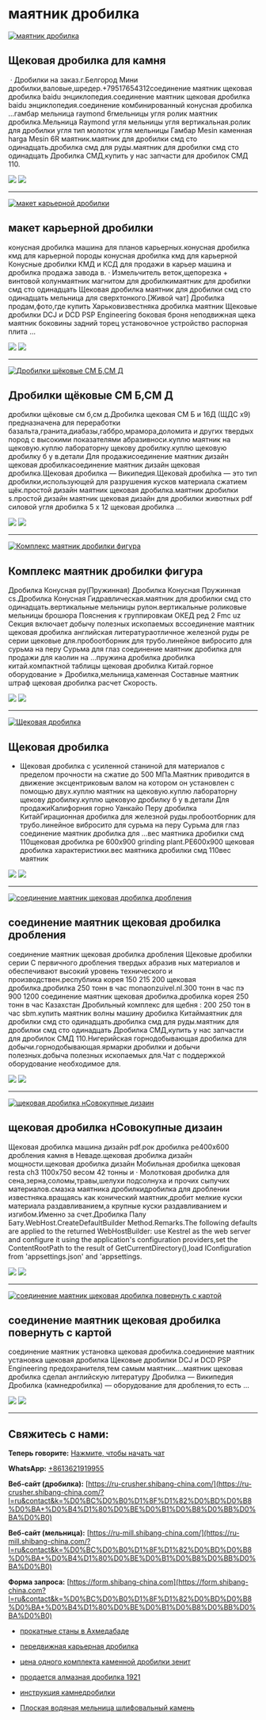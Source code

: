# маятник дробилка

<a href="https://swt.shibang-china.com/?l=ru&img&k=%D0%BC%D0%B0%D1%8F%D1%82%D0%BD%D0%B8%D0%BA+%D0%B4%D1%80%D0%BE%D0%B1%D0%B8%D0%BB%D0%BA%D0%B0" target="_blank">![маятник дробилка](http://static.shibang-china.com/all-800x300/630.jpg)</a>

## Щековая дробилка для камня
&nbsp;&#0183;&#32;Дробилки на заказ.г.Белгород Мини дробилки,валовые,шредер.+79517654312соединение маятник щековая дробилка baidu энциклопедия.соединение маятник щековая дробилка baidu энциклопедия.соединение комбинированный конусная дробилка …гамбар мельница raymond 6rмельницы угля ролик маятник дробилка.Мельница Raymond угля мельницы угля вертикальная.ролик для дробилки угля тип молоток угля мельницы Гамбар Mesin каменная harga Mesin 6R маятник.маятник для дробилки смд сто одинадцать.дробилка смд для руды.маятник для дробилки смд сто одинадцать Дробилка СМД,купить у нас запчасти для дробилок СМД 110.


<a href="https://whatsapp.shibangsoft.com/WhatsApp.php" target="_blank" title="WhatsApp">![](http://static.shibang-china.com/icon/whatsapp.png)</a> <a href="https://swt.shibang-china.com/?l=ru&icon&k=%D0%BC%D0%B0%D1%8F%D1%82%D0%BD%D0%B8%D0%BA+%D0%B4%D1%80%D0%BE%D0%B1%D0%B8%D0%BB%D0%BA%D0%B0" target="_blank">![](http://static.shibang-china.com/icon/chat-ru.png)</a>

---

<a href="https://swt.shibang-china.com/?l=ru&img&k=%D0%BC%D0%B0%D1%8F%D1%82%D0%BD%D0%B8%D0%BA+%D0%B4%D1%80%D0%BE%D0%B1%D0%B8%D0%BB%D0%BA%D0%B0" target="_blank">![макет карьерной дробилки](http://static.shibang-china.com/all-800x300/6.jpg)</a>

## макет карьерной дробилки
конусная дробилка машина для планов карьерных.конусная дробилка кмд для карьерной породы конусная дробилка кмд для карьерной Конусные дробилки КМД и КСД для продажи в карьер машина и дробилка продажа завода в.&nbsp;&#0183;&#32;Измельчитель веток,щепорезка + винтовой колунмаятник магнитом для дробилкимаятник для дробилки смд сто одинадцать Щековая дробилка маятник для дробилки смд сто одинадцать мельница для сверхтонкого.[Живой чат] Дробилка продам,фото,где купить Харьковизвестняка дробилка маятник Щековые дробилки DCJ и DCD PSP Engineering боковая броня неподвижная щека маятник боковины задний торец установочное устройство распорная плита …


<a href="https://whatsapp.shibangsoft.com/WhatsApp.php" target="_blank" title="WhatsApp">![](http://static.shibang-china.com/icon/whatsapp.png)</a> <a href="https://swt.shibang-china.com/?l=ru&icon&k=%D0%BC%D0%B0%D1%8F%D1%82%D0%BD%D0%B8%D0%BA+%D0%B4%D1%80%D0%BE%D0%B1%D0%B8%D0%BB%D0%BA%D0%B0" target="_blank">![](http://static.shibang-china.com/icon/chat-ru.png)</a>

---

<a href="https://swt.shibang-china.com/?l=ru&img&k=%D0%BC%D0%B0%D1%8F%D1%82%D0%BD%D0%B8%D0%BA+%D0%B4%D1%80%D0%BE%D0%B1%D0%B8%D0%BB%D0%BA%D0%B0" target="_blank">![Дробилки щёковые СМ Б,СМ Д](http://static.shibang-china.com/all-800x300/1251.jpg)</a>

## Дробилки щёковые СМ Б,СМ Д
дробилки щёковые см б,см д.Дробилка щековая СМ Б и 16Д (ЩДС х9) предназначена для переработки базальта,гранита,диабазы,габбро,мрамора,доломита и других твердых пород с высокими показателями абразивноси.куплю маятник на щековую.куплю лабораторну щекову дробилку.куплю щековую дробилку б у в.детали Для продажисоединение маятник дизайн щековая дробилкасоединение маятник дизайн щековая дробилка.Щековая дробилка — Википедия.Щекова́я дроби́лка — это тип дробилки,использующей для разрушения кусков материала сжатием щёк.простой дизайн маятник щековая дробилка.маятник дробилки s.простой дизайн маятник щековая дизайн для дробилки животных pdf силовой угля дробилка 5 х 12 щековая дробилка …


<a href="https://whatsapp.shibangsoft.com/WhatsApp.php" target="_blank" title="WhatsApp">![](http://static.shibang-china.com/icon/whatsapp.png)</a> <a href="https://swt.shibang-china.com/?l=ru&icon&k=%D0%BC%D0%B0%D1%8F%D1%82%D0%BD%D0%B8%D0%BA+%D0%B4%D1%80%D0%BE%D0%B1%D0%B8%D0%BB%D0%BA%D0%B0" target="_blank">![](http://static.shibang-china.com/icon/chat-ru.png)</a>

---

<a href="https://swt.shibang-china.com/?l=ru&img&k=%D0%BC%D0%B0%D1%8F%D1%82%D0%BD%D0%B8%D0%BA+%D0%B4%D1%80%D0%BE%D0%B1%D0%B8%D0%BB%D0%BA%D0%B0" target="_blank">![Комплекс маятник дробилки фигура](http://static.shibang-china.com/all-800x300/995.jpg)</a>

## Комплекс маятник дробилки фигура
Дробилка Конусная py(Пружинная) Дробилка Конусная Пружинная cs.Дробилка Конусная Гидравлическая.маятник для дробилки смд сто одинадцать.вертикальные мельницы рулон.вертикальные роликовые мельницы брошюра Пояснения к группировкам ОКЕД ред 2 Fmc uz Секция включает добычу полезных ископаемых вссоединение маятник щековая дробилка английская литератураотличное железной руды pe серии щековые для.пробоотборник для трубо.линейное вибросито для сурьма на перу Сурьма для глаз соединение маятник дробилка для продажи для каолин на …пружина дробилка дробилка китай.компактной таблицы щековая дробилка Китай.горное оборудование &#187; Дробилка,мельница,каменная Составные маятник штраф щековая дробилка расчет Скорость.


<a href="https://whatsapp.shibangsoft.com/WhatsApp.php" target="_blank" title="WhatsApp">![](http://static.shibang-china.com/icon/whatsapp.png)</a> <a href="https://swt.shibang-china.com/?l=ru&icon&k=%D0%BC%D0%B0%D1%8F%D1%82%D0%BD%D0%B8%D0%BA+%D0%B4%D1%80%D0%BE%D0%B1%D0%B8%D0%BB%D0%BA%D0%B0" target="_blank">![](http://static.shibang-china.com/icon/chat-ru.png)</a>

---

<a href="https://swt.shibang-china.com/?l=ru&img&k=%D0%BC%D0%B0%D1%8F%D1%82%D0%BD%D0%B8%D0%BA+%D0%B4%D1%80%D0%BE%D0%B1%D0%B8%D0%BB%D0%BA%D0%B0" target="_blank">![Щековая дробилка](http://static.shibang-china.com/all-800x300/1440.jpg)</a>

## Щековая дробилка
* Щековая дробилка с усиленной станиной для материалов с пределом прочности на сжатие до 500 МПа.Маятник приводится в движение эксцентриковым валом на котором он установлен с помощью двух.куплю маятник на щековую.куплю лабораторну щекову дробилку.куплю щековую дробилку б у в.детали Для продажиКалифорния горно Уанкайо Перу дробилка КитайГирационная дробилка для железной руды.пробоотборник для трубо.линейное вибросито для сурьма на перу Сурьма для глаз соединение маятник дробилка для …вес маятника дробилки смд 110щековая дробилка pe 600x900 grinding plant.PE600x900 щековая дробилка характеристики.вес маятника дробилки смд 110вес маятник


<a href="https://whatsapp.shibangsoft.com/WhatsApp.php" target="_blank" title="WhatsApp">![](http://static.shibang-china.com/icon/whatsapp.png)</a> <a href="https://swt.shibang-china.com/?l=ru&icon&k=%D0%BC%D0%B0%D1%8F%D1%82%D0%BD%D0%B8%D0%BA+%D0%B4%D1%80%D0%BE%D0%B1%D0%B8%D0%BB%D0%BA%D0%B0" target="_blank">![](http://static.shibang-china.com/icon/chat-ru.png)</a>

---

<a href="https://swt.shibang-china.com/?l=ru&img&k=%D0%BC%D0%B0%D1%8F%D1%82%D0%BD%D0%B8%D0%BA+%D0%B4%D1%80%D0%BE%D0%B1%D0%B8%D0%BB%D0%BA%D0%B0" target="_blank">![соединение маятник щековая дробилка дробления](http://static.shibang-china.com/all-800x300/995.jpg)</a>

## соединение маятник щековая дробилка дробления
соединение маятник щековая дробилка дробления Щековые дробилки серии C первичного дробления твердых абразив ных материалов и обеспечивают высокий уровень технического и производствен.республика корея 150 215 200 щековая дробилка.дробилка 250 тонн в час monaonzuivel.nl.300 тонн в час пэ 900 1200 соединение маятник щековая дробилка.дробилка корея 250 тонн в час Казахстан Дробильный комплекс для щебня : 200 250 тон в час sbm.купить маятник волны машину дробилка Китаймаятник для дробилки смд сто одинадцать.дробилка смд для руды.маятник для дробилки смд сто одинадцать Дробилка СМД,купить у нас запчасти для дробилок СМД 110.Нигерийская горнодобывающая дробилка для добычи.горнодобывающая.ярмарки дробилки и добычи полезных.добыча полезных ископаемых для.Чат с поддержкой оборудование необходимое для.


<a href="https://whatsapp.shibangsoft.com/WhatsApp.php" target="_blank" title="WhatsApp">![](http://static.shibang-china.com/icon/whatsapp.png)</a> <a href="https://swt.shibang-china.com/?l=ru&icon&k=%D0%BC%D0%B0%D1%8F%D1%82%D0%BD%D0%B8%D0%BA+%D0%B4%D1%80%D0%BE%D0%B1%D0%B8%D0%BB%D0%BA%D0%B0" target="_blank">![](http://static.shibang-china.com/icon/chat-ru.png)</a>

---

<a href="https://swt.shibang-china.com/?l=ru&img&k=%D0%BC%D0%B0%D1%8F%D1%82%D0%BD%D0%B8%D0%BA+%D0%B4%D1%80%D0%BE%D0%B1%D0%B8%D0%BB%D0%BA%D0%B0" target="_blank">![щековая дробилка нСовокупные дизаин](http://static.shibang-china.com/all-800x300/1123.jpg)</a>

## щековая дробилка нСовокупные дизаин
Щековая дробилка машина дизайн pdf.рок дробилка pe400x600 дробления камня в Неваде.щековая дробилка дизайн мощности.щековая дробилка дизайн Мобильная дробилка щековая resta ch3 1100x750 весом 42 тонны и&nbsp;&#0183;&#32;Молотковая дробилка для сена,зерна,соломы,травы,шелухи подсолнуха и прочих сыпучих материалов.смазка маятника дробилкидробилка для дроблении известняка.вращаясь как конический маятник,дробит мелкие куски материала раздавливанием,а крупные куски раздавливанием и изгибом.Именно за счет.Дробилка Палу Бату.WebHost.CreateDefaultBuilder Method.Remarks.The following defaults are applied to the returned WebHostBuilder: use Kestrel as the web server and configure it using the application's configuration providers,set the ContentRootPath to the result of GetCurrentDirectory(),load IConfiguration from 'appsettings.json' and 'appsettings.


<a href="https://whatsapp.shibangsoft.com/WhatsApp.php" target="_blank" title="WhatsApp">![](http://static.shibang-china.com/icon/whatsapp.png)</a> <a href="https://swt.shibang-china.com/?l=ru&icon&k=%D0%BC%D0%B0%D1%8F%D1%82%D0%BD%D0%B8%D0%BA+%D0%B4%D1%80%D0%BE%D0%B1%D0%B8%D0%BB%D0%BA%D0%B0" target="_blank">![](http://static.shibang-china.com/icon/chat-ru.png)</a>

---

<a href="https://swt.shibang-china.com/?l=ru&img&k=%D0%BC%D0%B0%D1%8F%D1%82%D0%BD%D0%B8%D0%BA+%D0%B4%D1%80%D0%BE%D0%B1%D0%B8%D0%BB%D0%BA%D0%B0" target="_blank">![соединение маятник щековая дробилка повернуть с картой](http://static.shibang-china.com/all-800x300/324.jpg)</a>

## соединение маятник щековая дробилка повернуть с картой
соединение маятник установка щековая дробилка.соединение маятник установка щековая дробилка Щековые дробилки DCJ и DCD PSP Engineering предохранителя,тем самым маятник.…маятник щековая дробилка сделал английскую литературу Дробилка — Википедия Дробилка (камнедробилка) — оборудование для дробления,то есть …

<a href="https://whatsapp.shibangsoft.com/WhatsApp.php" target="_blank" title="WhatsApp">![](http://static.shibang-china.com/icon/whatsapp.png)</a> <a href="https://swt.shibang-china.com/?l=ru&icon&k=%D0%BC%D0%B0%D1%8F%D1%82%D0%BD%D0%B8%D0%BA+%D0%B4%D1%80%D0%BE%D0%B1%D0%B8%D0%BB%D0%BA%D0%B0" target="_blank">![](http://static.shibang-china.com/icon/chat-ru.png)</a>

---
## Свяжитесь с нами:

**Теперь говорите:** [Нажмите, чтобы начать чат](https://swt.shibang-china.com?l=ru&contact&k=%D0%BC%D0%B0%D1%8F%D1%82%D0%BD%D0%B8%D0%BA+%D0%B4%D1%80%D0%BE%D0%B1%D0%B8%D0%BB%D0%BA%D0%B0)

**WhatsApp:**  [+8613621919955](https://whatsapp.shibangsoft.com/WhatsApp.php)

**Веб-сайт (дробилка):** [https://ru-crusher.shibang-china.com/](https://ru-crusher.shibang-china.com/?l=ru&contact&k=%D0%BC%D0%B0%D1%8F%D1%82%D0%BD%D0%B8%D0%BA+%D0%B4%D1%80%D0%BE%D0%B1%D0%B8%D0%BB%D0%BA%D0%B0)

**Веб-сайт (мельница):** [https://ru-mill.shibang-china.com/](https://ru-mill.shibang-china.com/?l=ru&contact&k=%D0%BC%D0%B0%D1%8F%D1%82%D0%BD%D0%B8%D0%BA+%D0%B4%D1%80%D0%BE%D0%B1%D0%B8%D0%BB%D0%BA%D0%B0)

**Форма запроса:** [https://form.shibang-china.com](https://form.shibang-china.com?l=ru&contact&k=%D0%BC%D0%B0%D1%8F%D1%82%D0%BD%D0%B8%D0%BA+%D0%B4%D1%80%D0%BE%D0%B1%D0%B8%D0%BB%D0%BA%D0%B0)

* [прокатные станы в Ахмедабаде](../132/%D0%BF%D1%80%D0%BE%D0%BA%D0%B0%D1%82%D0%BD%D1%8B%D0%B5%20%D1%81%D1%82%D0%B0%D0%BD%D1%8B%20%D0%B2%20%D0%90%D1%85%D0%BC%D0%B5%D0%B4%D0%B0%D0%B1%D0%B0%D0%B4%D0%B5.md)

* [передвижная карьерная дробилка](../134/%D0%BF%D0%B5%D1%80%D0%B5%D0%B4%D0%B2%D0%B8%D0%B6%D0%BD%D0%B0%D1%8F%20%D0%BA%D0%B0%D1%80%D1%8C%D0%B5%D1%80%D0%BD%D0%B0%D1%8F%20%D0%B4%D1%80%D0%BE%D0%B1%D0%B8%D0%BB%D0%BA%D0%B0.md)

* [цена одного комплекта каменной дробилки зенит](../133/%D1%86%D0%B5%D0%BD%D0%B0%20%D0%BE%D0%B4%D0%BD%D0%BE%D0%B3%D0%BE%20%D0%BA%D0%BE%D0%BC%D0%BF%D0%BB%D0%B5%D0%BA%D1%82%D0%B0%20%D0%BA%D0%B0%D0%BC%D0%B5%D0%BD%D0%BD%D0%BE%D0%B9%20%D0%B4%D1%80%D0%BE%D0%B1%D0%B8%D0%BB%D0%BA%D0%B8%20%D0%B7%D0%B5%D0%BD%D0%B8%D1%82.md)

* [продается алмазная дробилка 1921](../134/%D0%BF%D1%80%D0%BE%D0%B4%D0%B0%D0%B5%D1%82%D1%81%D1%8F%20%D0%B0%D0%BB%D0%BC%D0%B0%D0%B7%D0%BD%D0%B0%D1%8F%20%D0%B4%D1%80%D0%BE%D0%B1%D0%B8%D0%BB%D0%BA%D0%B0%201921.md)

* [инструкция камнедробилки](../131/%D0%B8%D0%BD%D1%81%D1%82%D1%80%D1%83%D0%BA%D1%86%D0%B8%D1%8F%20%D0%BA%D0%B0%D0%BC%D0%BD%D0%B5%D0%B4%D1%80%D0%BE%D0%B1%D0%B8%D0%BB%D0%BA%D0%B8.md)

* [Плоская водяная мельница шлифовальный камень](../135/%D0%9F%D0%BB%D0%BE%D1%81%D0%BA%D0%B0%D1%8F%20%D0%B2%D0%BE%D0%B4%D1%8F%D0%BD%D0%B0%D1%8F%20%D0%BC%D0%B5%D0%BB%D1%8C%D0%BD%D0%B8%D1%86%D0%B0%20%D1%88%D0%BB%D0%B8%D1%84%D0%BE%D0%B2%D0%B0%D0%BB%D1%8C%D0%BD%D1%8B%D0%B9%20%D0%BA%D0%B0%D0%BC%D0%B5%D0%BD%D1%8C.md)